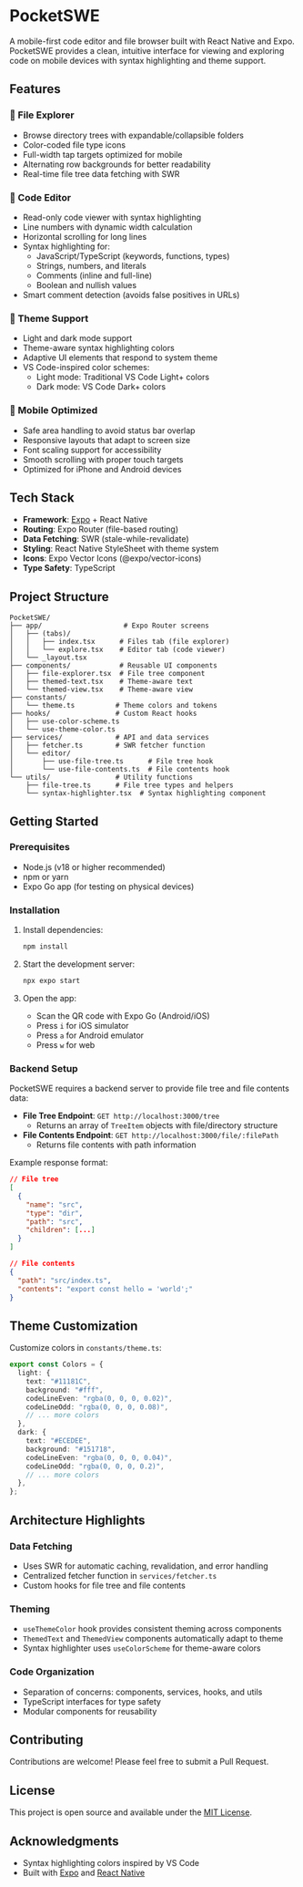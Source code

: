 # PocketSWE

A mobile-first code editor and file browser built with React Native and Expo. PocketSWE provides a clean, intuitive interface for viewing and exploring code on mobile devices with syntax highlighting and theme support.

## Features

### 📁 File Explorer

- Browse directory trees with expandable/collapsible folders
- Color-coded file type icons
- Full-width tap targets optimized for mobile
- Alternating row backgrounds for better readability
- Real-time file tree data fetching with SWR

### 📝 Code Editor

- Read-only code viewer with syntax highlighting
- Line numbers with dynamic width calculation
- Horizontal scrolling for long lines
- Syntax highlighting for:
  - JavaScript/TypeScript (keywords, functions, types)
  - Strings, numbers, and literals
  - Comments (inline and full-line)
  - Boolean and nullish values
- Smart comment detection (avoids false positives in URLs)

### 🎨 Theme Support

- Light and dark mode support
- Theme-aware syntax highlighting colors
- Adaptive UI elements that respond to system theme
- VS Code-inspired color schemes:
  - Light mode: Traditional VS Code Light+ colors
  - Dark mode: VS Code Dark+ colors

### 📱 Mobile Optimized

- Safe area handling to avoid status bar overlap
- Responsive layouts that adapt to screen size
- Font scaling support for accessibility
- Smooth scrolling with proper touch targets
- Optimized for iPhone and Android devices

## Tech Stack

- **Framework**: [Expo](https://expo.dev) + React Native
- **Routing**: Expo Router (file-based routing)
- **Data Fetching**: SWR (stale-while-revalidate)
- **Styling**: React Native StyleSheet with theme system
- **Icons**: Expo Vector Icons (@expo/vector-icons)
- **Type Safety**: TypeScript

## Project Structure

```
PocketSWE/
├── app/                    # Expo Router screens
│   ├── (tabs)/
│   │   ├── index.tsx      # Files tab (file explorer)
│   │   └── explore.tsx    # Editor tab (code viewer)
│   └── _layout.tsx
├── components/            # Reusable UI components
│   ├── file-explorer.tsx  # File tree component
│   ├── themed-text.tsx    # Theme-aware text
│   └── themed-view.tsx    # Theme-aware view
├── constants/
│   └── theme.ts          # Theme colors and tokens
├── hooks/                # Custom React hooks
│   ├── use-color-scheme.ts
│   └── use-theme-color.ts
├── services/             # API and data services
│   ├── fetcher.ts        # SWR fetcher function
│   └── editor/
│       ├── use-file-tree.ts      # File tree hook
│       └── use-file-contents.ts  # File contents hook
└── utils/                # Utility functions
    ├── file-tree.ts      # File tree types and helpers
    └── syntax-highlighter.tsx  # Syntax highlighting component
```

## Getting Started

### Prerequisites

- Node.js (v18 or higher recommended)
- npm or yarn
- Expo Go app (for testing on physical devices)

### Installation

1. Install dependencies:

   ```bash
   npm install
   ```

2. Start the development server:

   ```bash
   npx expo start
   ```

3. Open the app:
   - Scan the QR code with Expo Go (Android/iOS)
   - Press `i` for iOS simulator
   - Press `a` for Android emulator
   - Press `w` for web

### Backend Setup

PocketSWE requires a backend server to provide file tree and file contents data:

- **File Tree Endpoint**: `GET http://localhost:3000/tree`
  - Returns an array of `TreeItem` objects with file/directory structure
- **File Contents Endpoint**: `GET http://localhost:3000/file/:filePath`
  - Returns file contents with path information

Example response format:

```json
// File tree
[
  {
    "name": "src",
    "type": "dir",
    "path": "src",
    "children": [...]
  }
]

// File contents
{
  "path": "src/index.ts",
  "contents": "export const hello = 'world';"
}
```

## Theme Customization

Customize colors in `constants/theme.ts`:

```typescript
export const Colors = {
  light: {
    text: "#11181C",
    background: "#fff",
    codeLineEven: "rgba(0, 0, 0, 0.02)",
    codeLineOdd: "rgba(0, 0, 0, 0.08)",
    // ... more colors
  },
  dark: {
    text: "#ECEDEE",
    background: "#151718",
    codeLineEven: "rgba(0, 0, 0, 0.04)",
    codeLineOdd: "rgba(0, 0, 0, 0.2)",
    // ... more colors
  },
};
```

## Architecture Highlights

### Data Fetching

- Uses SWR for automatic caching, revalidation, and error handling
- Centralized fetcher function in `services/fetcher.ts`
- Custom hooks for file tree and file contents

### Theming

- `useThemeColor` hook provides consistent theming across components
- `ThemedText` and `ThemedView` components automatically adapt to theme
- Syntax highlighter uses `useColorScheme` for theme-aware colors

### Code Organization

- Separation of concerns: components, services, hooks, and utils
- TypeScript interfaces for type safety
- Modular components for reusability

## Contributing

Contributions are welcome! Please feel free to submit a Pull Request.

## License

This project is open source and available under the [MIT License](LICENSE).

## Acknowledgments

- Syntax highlighting colors inspired by VS Code
- Built with [Expo](https://expo.dev) and [React Native](https://reactnative.dev)
